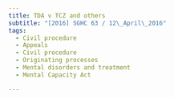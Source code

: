 ```yaml
---
title: TDA v TCZ and others 
subtitle: "[2016] SGHC 63 / 12\_April\_2016"
tags:
  - Civil procedure
  - Appeals
  - Civil procedure
  - Originating processes
  - Mental disorders and treatment
  - Mental Capacity Act

---
```


